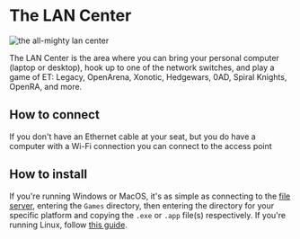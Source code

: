 # The LAN Center
![the all-mighty lan center](https://media.giphy.com/media/Gahw0xYm65DR5vsPWz/giphy.gif)

The LAN Center is the area where you can bring your personal computer (laptop or desktop), hook up to one of the network switches, and play a game of ET: Legacy, OpenArena, Xonotic, Hedgewars, 0AD, Spiral Knights, OpenRA, and more.


## How to connect

If you don't have an Ethernet cable at your seat, but you do have a computer with a Wi-Fi connection you can connect to the access point

## How to install

If you're running Windows or MacOS, it's as simple as connecting to the [file server](), entering the `Games` directory, then entering the directory for your specific platform and copying the `.exe` or `.app` file(s) respectively. If you're running Linux, follow [this guide](LAN%20Center/linux-install.md).



